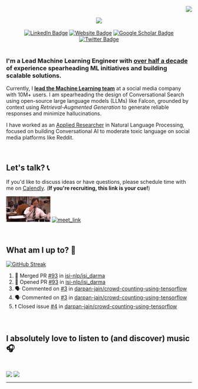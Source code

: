 <!-- Viewer Counter -->
<img align="right" src="https://komarev.com/ghpvc/?username=darpan-jain&style=plastic&color=blue&label=Curious+Views">
<!-- END Viewer Counter -->

<br> 

<!-- Intro Banner and Badges Section -->
<div id="intro-and-badges" align="center">
<p><a href="https://git.io/typing-svg"><img src="https://readme-typing-svg.herokuapp.com?font=Fira+Code&weight=700&size=23&duration=3000&pause=2000&background=EF6DFF00&width=550&height=70&lines=Hi!+%F0%9F%91%8B+Welcome+to+my+virtual+office!+%F0%9F%92%BB"></a></p>
  <a href="https://www.linkedin.com/in/darpann-jain/"><img src="https://img.shields.io/badge/LinkedIn-blue?style=for-the-badge&logo=linkedin&logoColor=white" alt="LinkedIn Badge"/></a>
  <a href="https://darpanjain.com/"><img src="https://img.shields.io/badge/website-000000?style=for-the-badge&logo=About.me" alt="Website Badge"/></a>
  <a href="https://scholar.google.com/citations?user=U5jJRi8AAAAJ"><img src="https://img.shields.io/badge/Google_Scholar-blue?style=for-the-badge&logo=google-scholar&logoColor=white" alt="Google Scholar Badge"/></a>
  <a href="https://twitter.com/FunnyFriedDerp"><img src="https://img.shields.io/badge/Twitter-black?style=for-the-badge&logo=twitter&logoColor=white" alt="Twitter Badge"/></a>
</div>
<!-- END Intro Banner and Badges Section -->

<br>

<!-- Intro Section -->
### I'm a Lead Machine Learning Engineer with [**over half a decade**](https://darpanjain.com/) of experience spearheading ML initiatives and building scalable solutions.

Currently, I [**lead the Machine Learning team**](https://darpanjain.com/#work-section) at a social media company with 10M+ users. I am spearheading the design of Conversational Search using open-source large language models (LLMs) like Falcon, grounded by context using _Retrieval-Augmented Generation_ to generate reliable responses and minimize hallucinations.

I have worked as an [Applied Researcher](https://www.isi.edu/directory/darpanja/) in Natural Language Processing, focused on building Conversational AI to moderate toxic language on social media platforms like Reddit.
<!-- END Intro Section -->

<!-- Flashing horizontal line -->
<!-- <img src="https://user-images.githubusercontent.com/73097560/115834477-dbab4500-a447-11eb-908a-139a6edaec5c.gif"> -->

<br>

<!-- Contact Section -->
## Let's talk? 📞
If you'd like to discuss ideas or have questions, please schedule time with me on [Calendly](https://calendly.com/darpanjain). (**If you're recruiting, this link is your cue!**)

<img src="https://github.com/darpan-jain/darpan-jain/blob/master/assets/dwight-phone.gif" width ="120" height="69"> <a href="https://calendly.com/darpanjain" target="_blank"><img width="500" height="72" alt="meet_link" src="https://user-images.githubusercontent.com/15426564/144297439-f530f383-e73e-41e0-9914-a9b7d3f432e5.png"></a>

<br>

<!-- END Contact Section -->

<!-- Github stats Section -->
## What am I up to? 🤔
[![GitHub Streak](https://streak-stats.demolab.com?user=darpan-jain&theme=dark&hide_border=true&card_width=550)](https://git.io/streak-stats)

<!--START_SECTION:activity-->
1. 🎉 Merged PR [#93](https://github.com/isi-nlp/isi_darma/pull/93) in [isi-nlp/isi_darma](https://github.com/isi-nlp/isi_darma)
2. 💪 Opened PR [#93](https://github.com/isi-nlp/isi_darma/pull/93) in [isi-nlp/isi_darma](https://github.com/isi-nlp/isi_darma)
3. 🗣 Commented on [#3](https://github.com/darpan-jain/crowd-counting-using-tensorflow/issues/3) in [darpan-jain/crowd-counting-using-tensorflow](https://github.com/darpan-jain/crowd-counting-using-tensorflow)
4. 🗣 Commented on [#3](https://github.com/darpan-jain/crowd-counting-using-tensorflow/issues/3) in [darpan-jain/crowd-counting-using-tensorflow](https://github.com/darpan-jain/crowd-counting-using-tensorflow)
5. ❗️ Closed issue [#4](https://github.com/darpan-jain/crowd-counting-using-tensorflow/issues/4) in [darpan-jain/crowd-counting-using-tensorflow](https://github.com/darpan-jain/crowd-counting-using-tensorflow)
<!--END_SECTION:activity-->

<!-- END Github stats Section -->


<!--- <br>
### Watch my commit chart being consumed!
<p align = "left">
	<img src = "https://github.com/darpan-jain/darpan-jain/blob/output/github-contribution-grid-snake.svg?" alt = "Snake Game"/>
</p> -->

<br>

<!-- Spotify Section -->
## I absolutely love to listen to (and discover) music 🎧
<br>
<a href="https://open.spotify.com/user/darpan_jain"><img src="https://spotify-recently-played-readme.vercel.app/api?user=darpan_jain&count=3&unique=true&width=450" align="middle"></img></a> <a href="https://open.spotify.com/user/darpan_jain"><img src="https://spotify-github-profile.vercel.app/api/view.svg?uid=darpan_jain&cover_image=true&theme=novatorem&show_offline=false&background_color=121212&interchange=true&bar_color=53b14f&bar_color_cover=false" align="middle"></img>
<!-- END Spotify Section -->
	
---
